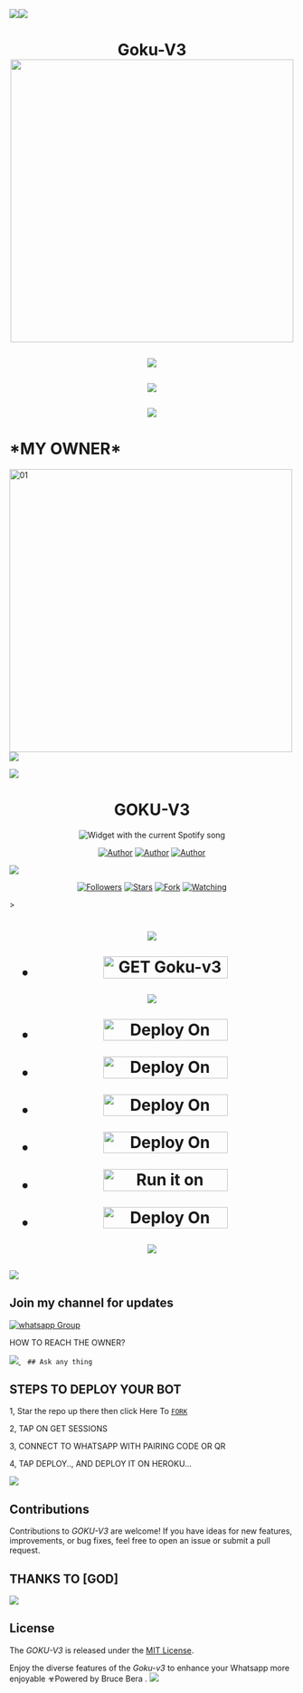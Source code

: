 <a><img src='https://i.imgur.com/LyHic3i.gif'/></a><a><img src='https://i.imgur.com/LyHic3i.gif'/></a>
<h1 align="center"><b>Goku-V3 </b>
<a><a href="https://github.com/Xcelsama">
    <img src="https://i.ibb.co/HtT3vjm/goku-gif-3.gif" width="500">
     
  <img src='https://i.imgur.com/LyHic3i.gif'/></a>
<p align="center">
  <a href="https://github.com/DenverCoder1/readme-typing-svg"><img src="https://readme-typing-svg.herokuapp.com?font=Time+New+Roman&color=cyan&size=25&center=true&vCenter=true&width=600&height=100&lines=Am+Goku+V3++Created+By+Bruce..&heart;++;Self-taught+Back-Created+By,;Bruce+Bera+Am+The,;Best+Is+Bot+For+You+To,;Deploy..<3"></a>
</p>
<a><img src='https://i.imgur.com/LyHic3i.gif'/></a>     <h1>*MY OWNER*</h1>                  
  <a href="https://ibb.co/N6NMDtn"><img src="https://i.postimg.cc/tYq900XT/bera.jpg" alt="01" border="0" width="500" /></a>     
<a><img src='https://i.imgur.com/LyHic3i.gif'/></a>

<p align="center">  
  <a href="https://whatsapp.com/channel/0029VajJoCoLI8YePbpsnE3q">
    
    
    
  <img src='https://i.imgur.com/LyHic3i.gif'/></a>
   <h1 align="center">GOKU-V3</h1>
  </a>
    <div align="center">
  <img src="https://spogit.vercel.app/api?theme=dark&rainbow=true&scan=true" alt="Widget with the current Spotify song"  />
</div>
 
</p>
<p align="center">
<a href="https://github.com/berabotsmd"><img title="Author" src="https://img.shields.io/badge/berabotsmd-black?style=for-the-badge&logo=Github"></a> <a href="https://whatsapp.com/channel/0029VaZuGSxEawdxZK9CzM0Y"><img title="Author" src="https://img.shields.io/badge/CHANNEL-black?style=for-the-badge&logo=whatsapp"></a> <a href="https://wa.me/254743982206"><img title="Author" src="https://img.shields.io/badge/CHAT US-black?style=for-the-badge&logo=whatsapp"></a>
<p/>
  <a><img src='https://i.imgur.com/LyHic3i.gif'/></a>
<p align="center">
<a href="https://github.com/berabotmd?tab=followers"><img title="Followers" src="https://img.shields.io/github/followers/berabotmd?label=Followers&style=social"></a>
<a href="https://github.com/berabotsmd/Goku-v3/stargazers/"><img title="Stars" src="https://img.shields.io/github/stars/berabotsmd/Goku-v3?&style=social"></a>
<a href="https://github.com/berabots md/JEEP/network/members"><img title="Fork" src="https://img.shields.io/github/forks/berabots/Goku-v3?style=social"></a>
<a href="https://github.com/berabotmd/Goku/watchers"><img title="Watching" src="https://img.shields.io/github/watchers/berabotmd/Goku-v3?label=Watching&style=social"></a>
</p>></a>                     

   <h1 align="center"                  



***



<a><img src='https://i.imgur.com/LyHic3i.gif'/></a>
</a></p>
- <a href="https://david-session-mz7b.onrender.com/"><img title="GET Goku-v3 SESSION code" src="https://img.shields.io/badge/GET SESSION OPT 1-h?color=pink&style=for-the-badge&logo=Goku-v3" width="220" height="38.45"/></a></p>



<a><img src='https://i.imgur.com/LyHic3i.gif'/></a>

</p>

- <a href="https://dashboard.heroku.com/new?button-url=https://github.com/berabotsmd/Goku-v3 &template=https://github.com/berabotsmd/Goku-v3"><img title="Deploy On Render" src="https://img.shields.io/badge/DEPLOY ON HEROKU-h?color=yellow&style=for-the-badge&logo=Goku-v3" width="220" height="38.45"/></a></p>



- <a href="https://toystack.ai/"><img title="Deploy On Render" src="https://img.shields.io/badge/DEPLOY ON TOYSTACK-h?color=orange&style=for-the-badge&logo=Goku-v3" width="220" height="38.45"/></a></p>



- <a href="https://www.clever-cloud.com/"><img title="Deploy On Render" src="https://img.shields.io/badge/DEPLOY ON CLEVER-h?color=black&style=for-the-badge&logo=Goku-v3" width="220" height="38.45"/></a></p>

</p>

- <a href="https://render.com"><img title="Deploy On Render" src="https://img.shields.io/badge/DEPLOY ON RENDER-h?color=grey&style=for-the-badge&logo=Goku-v3" width="220" height="38.45"/></a></p>

</p>

- <a href="https://uptimerobot.com"><img title="Run it on uptime" src="https://img.shields.io/badge/RUN ON UPTIME-h?color=blue&style=for-the-badge&logo=Goku-v3" width="220" height="38.45"/></a></p>

</p>

- <a href="https://github.com/berabotmd/Goku-v3"><img title="Deploy On Render" src="https://img.shields.io/badge/DEV INFORMATION-h?color=grey&style=for-the-badge&logo=Goku-v3" width="220" height="38.45"/></a></p>


<a><img src='https://i.imgur.com/LyHic3i.gif'/></a>
</p>
   
##

<a><img src='https://i.imgur.com/LyHic3i.gif'/></a>
## Join my channel for updates
<a href="https://whatsapp.com/channel/0029VajJoCoLI8YePbpsnE3q" target="_blank">
    <img alt="whatsapp Group" src="https://img.shields.io/badge/ Whatsapp Support Channel -https://whatsapp.com/channel/0029VajJoCoLI8YePbpsnE3q?style=for-the-badge&logo=whatsapp&logoColor=white" />
  </a>
</p>


HOW TO REACH THE OWNER? 
 
   
   <a href="https://wa.me/254743982206">
    <img src="https://img.shields.io/badge/WhatsApp-25D366?style=for-the-badge&logo=whatsapp&logoColor=white" />
  </a>&nbsp;&nbsp;
   <a

    ## Ask any thing

</p>

## STEPS TO DEPLOY YOUR BOT


1, Star the repo up there then click Here To 
[`FORK`](https://github.com/berabotsmd/Goku-v3/fork)

2, TAP ON GET SESSIONS



3, CONNECT TO WHATSAPP WITH PAIRING CODE OR QR



4, TAP DEPLOY.., AND DEPLOY IT ON HEROKU...

</p>






  

</p>

<a><img src='https://i.imgur.com/LyHic3i.gif'/></a>
## Contributions


Contributions to *GOKU-V3* are welcome! If you have ideas for new features, improvements, or bug fixes, feel free to open an issue or submit a pull request.
## THANKS TO [GOD]
<a><img src='https://i.imgur.com/LyHic3i.gif'/></a>
## License

The *GOKU-V3* is released under the [MIT License](https://opensource.org/licenses/MIT).

Enjoy the diverse features of the *Goku-v3*  to enhance your Whatsapp more enjoyable
☣Powered by Bruce Bera
.
<a><img src='https://i.imgur.com/LyHic3i.gif'/></a>
